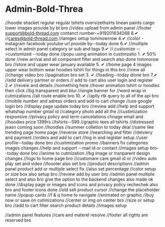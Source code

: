 # Admin-Bold-Threa

//hoodie shacket regular regular tshirts oversizethsirts linean paints cargo lower images provide by bt bro
//video upload from admin panel
//footer support@bold-thread.com contanct number-+919201634268 8.✔
//cares@bold-thread.com
//iamges setup tommowrrow 4.✔
//color -instagram facebook youtube url provide by--today done 6.✔
//multiple select in admin panel category or sub and tags 9.✔
// customize -->customized --today done //popu using animation in custimzatio 1. ✔ 50% done
//new arrival and all component filter and search also done tommorow bro
//store and upper wear january available 5. ✔
//home page 4 images upper wear bottom wear hoodies tshirt for things in this bro
//view all
//change video bro
//pagination bro set 3. ✔
//loading--today dione bro 7.✔
//add delivery partner or orders
// add to cart also user login and register 2.✔
//reveie and details
//something here
//hover animation tshirt or hoodies then click
//bg transparent and blur
//single banner for
//word wrap in cutmizations
//all route enable bro 10. ✔
//aplly rtk query to all of the api bro
//mobile number and adress orders and add to cart change
//use google login bro
//display page update today bro
//review add
//help and support whatshap number gmail id
//category photo add all the
//custimization responsive
//privacy policy and term cancelations chnage email and
//hoodies price 1399rs
//tshirts--599
//graphic tees all tshirts
//distressed jeasn coming soon
//hoodies
//summer colletion to today deal
//same like trending page home page
//reverse store
//searching and filter
//delviery and payment
//orders and add to cart
//log in and register setup
//user profile--today done bro
//custimization promo
//banners fix categories images changes
//help and support --mail id or contact
//images setup bro--today done bro
//anime to cutmization
//bg image or tranparent design changes
//logo to home page bro
//customare care gmail id or
//video auto play set and video
//foooter also set bro
//product descriptions
//admin panel product add or multiple select fix
//also set percentage
//color setup or size box also setup bro
//review add by user bro
//admin panel multiple select and also bro give the option to the backend changes also made ok done
//display page or images and icons and privacy policy rechechek also bro and footer icons done
//old sell product cursor
//change the placeholder name
//popup cards
//f & q home to navigate
//animated on graphic
//buy now or save on cutimizations
//center or img on center bro
//size or setup bro
//add to cart filter search product details
//images setup

//admin panel features
//care and materel resolve
//footer all rights are reserved bro
